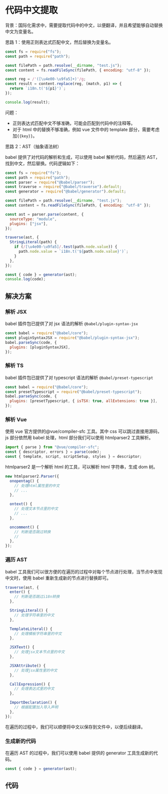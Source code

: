 # 代码中文提取

背景：国际化需求中，需要提取代码中的中文，以便翻译，并且希望能够自动替换中文为变量名。

思路 1：使用正则表达式匹配中文，然后替换为变量名。

```js
const fs = require("fs");
const path = require("path");

const filePath = path.resolve(__dirname, "test.js");
const content = fs.readFileSync(filePath, { encoding: "utf-8" });

const reg = /'([\u4e00-\u9fa5]+)'/g;
const result = content.replace(reg, (match, p1) => {
  return `i18n.t('${p1}')`;
});

console.log(result);
```

问题：

- 正则表达式匹配中文不够准确，可能会匹配到代码中的注释等。
- 对于 html 中的替换不够准确，例如 vue 文件中的 template 部分，需要考虑加`{{key}}`。

思路 2：AST（抽象语法树）

babel 提供了对代码的解析和生成，可以使用 babel 解析代码，然后遍历 AST，找到中文，然后替换。代码逻辑如下：

```js
const fs = require("fs");
const path = require("path");
const parser = require("@babel/parser");
const traverse = require("@babel/traverse").default;
const generator = require("@babel/generator").default;

const filePath = path.resolve(__dirname, "test.js");
const content = fs.readFileSync(filePath, { encoding: "utf-8" });

const ast = parser.parse(content, {
  sourceType: "module",
  plugins: ["jsx"],
});

traverse(ast, {
  StringLiteral(path) {
    if (/[\u4e00-\u9fa5]/.test(path.node.value)) {
      path.node.value = `i18n.t('${path.node.value}')`;
    }
  },
});

const { code } = generator(ast);
console.log(code);
```

## 解决方案

### 解析 JSX

babel 插件包已提供了对 jsx 语法的解析 `@babel/plugin-syntax-jsx`

```js
const babel = require("@babel/core");
const pluginSyntaxJSX = require("@babel/plugin-syntax-jsx");
babel.parseSync(code, {
  plugins: [pluginSyntaxJSX],
});
```

### 解析 TS

babel 插件包已提供了对 typescript 语法的解析 `@babel/preset-typescript`

```js
const babel = require("@babel/core");
const presetTypescript = require("@babel/preset-typescript");
babel.parseSync(code, {
  plugins: [presetTypescript, { isTSX: true, allExtensions: true }],
});
```

### 解析 Vue

使用 vue 官方提供的@vue/compiler-sfc 工具。其中 css 可以跳过直接用源码，js 部分依然用 babel 处理，html 部分我们可以使用 htmlparser2 工具解析。

```js
import { parse } from "@vue/compiler-sfc";
const { descriptor, errors } = parse(code);
const { template, script, scriptSetup, styles } = descriptor;
```

htmlparser2 是一个解析 html 的工具，可以解析 html 字符串，生成 dom 树。

```js
new htmlparser2.Parser({
  onopentag() {
    // 处理html属性里的中文
    // ...
  },

  ontext() {
    // 处理文本节点里的中文
    // ...
  },

  oncomment() {
    // 判断是否跳过转换
    //
  },
});
```

### 遍历 AST

babel 工具我们可以很方便的在遍历的过程中对每个节点进行处理，当节点中发现中文时，使用 babel 重新生成新的节点进行替换即可。

```js
traverse(ast, {
  enter() {
    // 判断是否跳过i18n转换
  },

  StringLiteral() {
    // 处理字符串里的中文
  },

  TemplateLiteral() {
    // 处理模板字符串里的中文
  },

  JSXText() {
    // 处理jsx文本节点里的中文
  },

  JSXAttribute() {
    // 处理jsx属性里的中文
  },

  CallExpression() {
    // 处理表达式里的中文
  },

  ImportDeclaration() {
    // 根据配置加入导入声明
  },
});
```

在遍历的过程中，我们可以顺便将中文以保存到文件中，以便后续翻译。

### 生成新的代码

在遍历 AST 的过程中，我们可以使用 babel 提供的 generator 工具生成新的代码。

```js
const { code } = generator(ast);
```

## 代码
